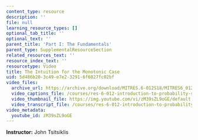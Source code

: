 ```yaml
---
content_type: resource
description: ''
file: null
learning_resource_types: []
optional_tab_title: ''
optional_text: ''
parent_title: 'Part I: The Fundamentals'
parent_type: SupplementalResourceSection
related_resources_text: ''
resource_index_text: ''
resourcetype: Video
title: The Intuition for the Monotonic Case
uid: 5d486b20-3c49-e7e2-3291-6f6827fc02bf
video_files:
  archive_url: https://archive.org/download/MITRES.6-012S18/MITRES6_012S18_L11-07_300k.mp4
  video_captions_file: /courses/res-6-012-introduction-to-probability-spring-2018/2c76b25675dd50409b0787c1d563a083_zM39sZL9oGE.vtt
  video_thumbnail_file: https://img.youtube.com/vi/zM39sZL9oGE/default.jpg
  video_transcript_file: /courses/res-6-012-introduction-to-probability-spring-2018/be25bb7d88451cea15c781affede3d87_zM39sZL9oGE.pdf
video_metadata:
  youtube_id: zM39sZL9oGE
---
```


**Instructor:** John Tsitsiklis